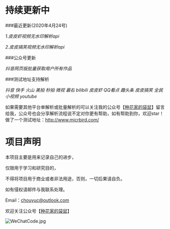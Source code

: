 # 持续更新中

###最近更新(2020年4月24号) 

*1.皮皮虾视频无水印解析api*

*2.皮皮搞笑视频无水印解析api*

###公众号更新

*抖音网页版批量获取用户所有作品*

###测试地址支持解析

*抖音*
*快手*
*火山*
*美拍*
*秒拍*
*微视*
*最右*
*bilibili*
*皮皮虾*
*QQ看点*
*趣头条*
*皮皮搞笑*
*全民小视频*
*youtube*

如果需要其他平台单解析或批量解析的可以关注我的公众号【[种花家的袋鼠](https://github.com/chouYuc/ChouYuc_Api/blob/master/WeChatCode.jpg)】留言给我，公众号也会分享解析流程说不定对你更有帮助，如有帮助到你，欢迎star！
做了一个测试地址：http://www.micrbird.com/

# 项目声明
本项目主要是用来记录自己的进步，

仅限用于学习和研究目的，

不得将项目用于商业或者非法用途，否则，一切后果请自负。

如有侵权请邮件与我联系处理。

Email：chouyuc@outlook.com


欢迎关注公众号【[种花家的袋鼠](https://github.com/chouYuc/ChouYuc_Api/blob/master/WeChatCode.jpg)】

![WeChatCode.jpg](https://github.com/chouYuc/ChouYuc_Api/blob/master/WeChatCode.jpg)
